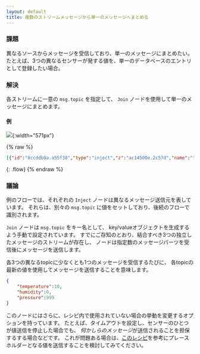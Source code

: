 ```yaml
---
layout: default
title: 複数のストリームメッセージから単一のメッセージへまとめる
---
```


### 課題

異なるソースからメッセージを受信しており、単一のメッセージにまとめたい。
たとえば、3つの異なるセンサーが発する値を、単一のデータベースのエントリとして登録したい場合。

### 解決

各ストリームに一意の `msg.topic` を指定して、
<code class="node">Join</code> ノードを使用して単一のメッセージにまとめます。

#### 例

![](/images/basic/join-streams.png){:width="571px"}

{% raw %}
~~~json
[{"id":"8ccddb9a.a55f38","type":"inject","z":"ac14500e.2c57d","name":"temperature","topic":"temperature","payload":"10","payloadType":"num","repeat":"","crontab":"","once":false,"onceDelay":0.1,"x":110,"y":1760,"wires":[["47b769c5.cb0e28"]]},{"id":"47b769c5.cb0e28","type":"join","z":"ac14500e.2c57d","name":"","mode":"custom","build":"object","property":"payload","propertyType":"msg","key":"topic","joiner":"\\n","joinerType":"str","accumulate":false,"timeout":"","count":"3","reduceRight":false,"reduceExp":"","reduceInit":"","reduceInitType":"","reduceFixup":"","x":310,"y":1800,"wires":[["f9afb265.b11b7"]]},{"id":"f9afb265.b11b7","type":"debug","z":"ac14500e.2c57d","name":"","active":true,"tosidebar":true,"console":false,"tostatus":false,"complete":"false","x":470,"y":1800,"wires":[]},{"id":"2d269127.4f04ce","type":"inject","z":"ac14500e.2c57d","name":"humidity","topic":"humidity","payload":"","payloadType":"num","repeat":"","crontab":"","once":false,"onceDelay":0.1,"x":100,"y":1800,"wires":[["47b769c5.cb0e28"]]},{"id":"d6fbe805.0e4628","type":"inject","z":"ac14500e.2c57d","name":"pressure","topic":"pressure","payload":"999","payloadType":"num","repeat":"","crontab":"","once":false,"onceDelay":0.1,"x":100,"y":1840,"wires":[["47b769c5.cb0e28"]]}]
~~~
{: .flow}
{% endraw %}

### 議論

例のフローでは、それぞれの <code class="node">Inject</code> ノードは異なるメッセージ送信元を表しています。
それらは、別々の `msg.topic` に値をセットしており、後続のフローで識別されます。

<code class="node">Join</code> ノードは `msg.topic` をキー名として、
key/valueオブジェクトを生成するよう手動で設定されています。
すでにご存知のとおり、結合すべき3つの独立したメッセージのストリームが存在し、
ノードは指定数のメッセージパーツを受信後にメッセージを送信します。

各3つの異なるtopicに少なくとも1つのメッセージを受信するたびに、
各topicの最新の値を使用してメッセージを送信することを意味します。

```json
{
    "temperature":10,
    "humidity":0,
    "pressure":999
}
```

このノードにはさらに、レシピ内で使用されていない場合の挙動を変更するオプションを持っています。
たとえば、タイムアウトを設定し、センサーのひとつが値送信を停止した場合でも、
*何かしらのメッセージ*が送信されることを担保するする場合などです。
これが問題ある場合は、[このレシピ](/basic/trigger-timeout)を参考にプレースホルダーとなる値を送信することを検討してみてください。
